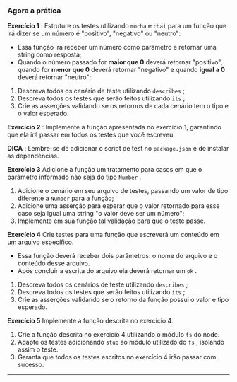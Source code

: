 ### Agora a prática

**Exercício 1** : Estruture os testes utilizando `mocha` e `chai` para um função que irá dizer se um número é "positivo", "negativo" ou "neutro":

*   Essa função irá receber um número como parâmetro e retornar uma string como resposta;
*   Quando o número passado for **maior que 0** deverá retornar "positivo", quando for **menor que 0** deverá retornar "negativo" e quando **igual a 0** deverá retornar "neutro";

1.  Descreva todos os cenário de teste utilizando `describes` ;
2.  Descreva todos os testes que serão feitos utilizando `its` ;
3.  Crie as asserções validando se os retornos de cada cenário tem o tipo e o valor esperado.

**Exercício 2** : Implemente a função apresentada no exercício 1, garantindo que ela irá passar em todos os testes que você escreveu.

**DICA** : Lembre-se de adicionar o script de test no `package.json` e de instalar as dependências.

**Exercício 3** Adicione à função um tratamento para casos em que o parâmetro informado não seja do tipo `Number` .

1.  Adicione o cenário em seu arquivo de testes, passando um valor de tipo diferente a `Number` para a função;
2.  Adicione uma asserção para esperar que o valor retornado para esse caso seja igual uma string "o valor deve ser um número";
3.  Implemente em sua função tal validação para que o teste passe.

**Exercício 4** Crie testes para uma função que escreverá um conteúdo em um arquivo específico.

*   Essa função deverá receber dois parâmetros: o nome do arquivo e o conteúdo desse arquivo.
*   Após concluir a escrita do arquivo ela deverá retornar um `ok` .

1.  Descreva todos os cenários de teste utilizando `describes` ;
2.  Descreva todos os testes que serão feitos utilizando `its` ;
3.  Crie as asserções validando se o retorno da função possui o valor e tipo esperado.

**Exercício 5** Implemente a função descrita no exercício 4.

1.  Crie a função descrita no exercício 4 utilizando o módulo `fs` do node.
2.  Adapte os testes adicionando `stub` ao módulo utilizado do `fs` , isolando assim o teste.
3.  Garanta que todos os testes escritos no exercício 4 irão passar com sucesso.

* * *